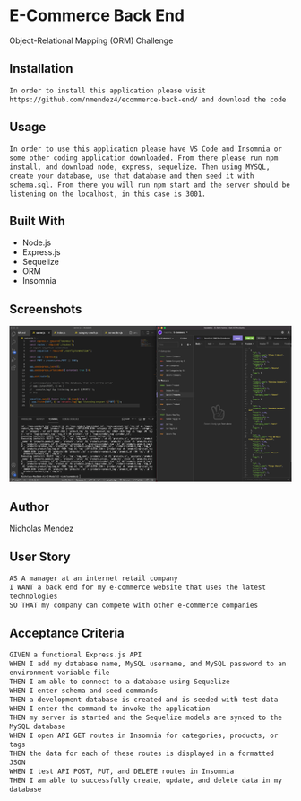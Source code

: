 # E-Commerce Back End
Object-Relational Mapping (ORM) Challenge 

## Installation
```
In order to install this application please visit https://github.com/nmendez4/ecommerce-back-end/ and download the code
```

## Usage
```
In order to use this application please have VS Code and Insomnia or some other coding application downloaded. From there please run npm install, and download node, express, sequelize. Then using MYSQL, create your database, use that database and then seed it with schema.sql. From there you will run npm start and the server should be listening on the localhost, in this case is 3001.
```

## Built With
* Node.js
* Express.js
* Sequelize
* ORM
* Insomnia

## Screenshots
![Screenshot of VS Code and Insomnia](/assets/e_commerce-ORM.png)

## Author
Nicholas Mendez

## User Story
```
AS A manager at an internet retail company
I WANT a back end for my e-commerce website that uses the latest technologies
SO THAT my company can compete with other e-commerce companies
```

## Acceptance Criteria
```
GIVEN a functional Express.js API
WHEN I add my database name, MySQL username, and MySQL password to an environment variable file
THEN I am able to connect to a database using Sequelize
WHEN I enter schema and seed commands
THEN a development database is created and is seeded with test data
WHEN I enter the command to invoke the application
THEN my server is started and the Sequelize models are synced to the MySQL database
WHEN I open API GET routes in Insomnia for categories, products, or tags
THEN the data for each of these routes is displayed in a formatted JSON
WHEN I test API POST, PUT, and DELETE routes in Insomnia
THEN I am able to successfully create, update, and delete data in my database
```
